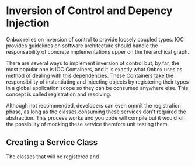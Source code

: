 # Inversion of Control and Depency Injection

Onbox relies on inversion of control to provide loosely coupled types. IOC provides guidelines on software architecture should handle the responsability of concrete implementations upper on the hierarchical graph.

There are several ways to implement inversion of control but, by far, the most popular one is IOC Containers, and it is exactly what Onbox uses as method of dealing with this dependencies. These Containers take the responsibility of instantiating and injecting objects by registering their types in a global application scope so they can be consumed anywhere else. This concept is called registration and resolving.

Although not recommended, developers can even ommit the registration phase, as long as the classes consuming these services don't required the abstraction. This process works and you code will compile but it would kill the possibility of mocking these service therefore unit testing them.

## Creating a Service Class

The classes that will be registered and 

``` C#


```